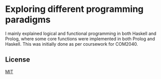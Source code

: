 # Exploring different programming paradigms
I mainly explained logical and functional programming in both Haskell and Prolog, where some core functions were implemented in both Prolog and Haskell. This was initially done as per coursework for COM2040. 


## License
[MIT](https://choosealicense.com/licenses/mit/)
